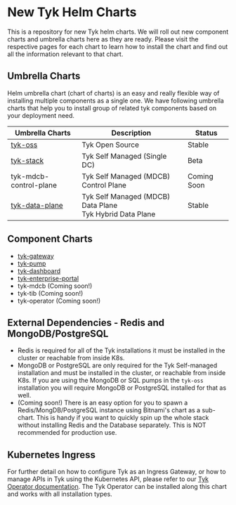 # New Tyk Helm Charts
This is a repository for new Tyk helm charts. We will roll out new component charts and umbrella charts here as they are ready. Please visit the respective pages for each chart to learn how to install the chart and find out all the information relevant to that chart.

## Umbrella Charts
Helm umbrella chart (chart of charts) is an easy and really flexible way of installing multiple components as a single one. We have following umbrella charts that help you to install group of related tyk components based on your deployment need.

| Umbrella Charts | Description | Status |
|-----------------|-------------|--------|
| [tyk-oss](./tyk-oss)                | Tyk Open Source | Stable              |
| [tyk-stack](./tyk-stack)            | Tyk Self Managed (Single DC) | Beta            |
| tyk-mdcb-control-plane | Tyk Self Managed (MDCB) Control Plane | Coming Soon     |
| [tyk-data-plane](./tyk-data-plane)    | Tyk Self Managed (MDCB) Data Plane <br> Tyk Hybrid Data Plane | Stable              |

## Component Charts
* [tyk-gateway](./components/tyk-gateway)
* [tyk-pump](./components/tyk-pump)
* [tyk-dashboard](./components/tyk-dashboard)
* [tyk-enterprise-portal](./components/tyk-enterprise-portal)
* tyk-mdcb (Coming soon!)
* tyk-tib (Coming soon!)
* tyk-operator (Coming soon!)

## External Dependencies - Redis and MongoDB/PostgreSQL
- Redis is required for all of the Tyk installations it must be installed in the cluster or reachable from inside K8s.
- MongoDB or PostgreSQL are only required for the Tyk Self-managed installation and must be installed in the cluster, or reachable from inside K8s. If you are using the MongoDB or SQL pumps in the `tyk-oss` installation you will require MongoDB or PostgreSQL installed for that as well.
- (Coming soon!) There is an easy option for you to spawn a Redis/MongDB/PostgreSQL instance using Bitnami's chart as a sub-chart. This is handy if you want to quickly spin up the whole stack without installing Redis and the Database separately. This is NOT recommended for production use.

## Kubernetes Ingress
For further detail on how to configure Tyk as an Ingress Gateway, or how to manage APIs in Tyk using the Kubernetes API, please refer to our [Tyk Operator documentation](https://tyk.io/docs/tyk-operator/). The Tyk Operator can be installed along this chart and works with all installation types.
